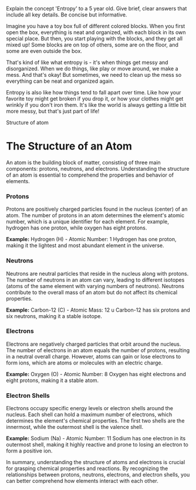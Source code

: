 Explain the concept 'Entropy' to a 5 year old. Give brief, clear answers that include all key details. Be concise but informative.

Imagine you have a toy box full of different colored blocks. When you first open the box, everything is neat and organized, with each block in its own special place. But then, you start playing with the blocks, and they get all mixed up! Some blocks are on top of others, some are on the floor, and some are even outside the box.

That's kind of like what entropy is - it's when things get messy and disorganized. When we do things, like play or move around, we make a mess. And that's okay! But sometimes, we need to clean up the mess so everything can be neat and organized again.

Entropy is also like how things tend to fall apart over time. Like how your favorite toy might get broken if you drop it, or how your clothes might get wrinkly if you don't iron them. It's like the world is always getting a little bit more messy, but that's just part of life!

Structure of atom

**The Structure of an Atom**
=====================================

An atom is the building block of matter, consisting of three main components: protons, neutrons, and electrons. Understanding the structure of an atom is essential to comprehend the properties and behavior of elements.

### Protons

Protons are positively charged particles found in the nucleus (center) of an atom. The number of protons in an atom determines the element's atomic number, which is a unique identifier for each element. For example, hydrogen has one proton, while oxygen has eight protons.

**Example:** Hydrogen (H) - Atomic Number: 1
Hydrogen has one proton, making it the lightest and most abundant element in the universe.

### Neutrons

Neutrons are neutral particles that reside in the nucleus along with protons. The number of neutrons in an atom can vary, leading to different isotopes (atoms of the same element with varying numbers of neutrons). Neutrons contribute to the overall mass of an atom but do not affect its chemical properties.

**Example:** Carbon-12 (C) - Atomic Mass: 12 u
Carbon-12 has six protons and six neutrons, making it a stable isotope.

### Electrons

Electrons are negatively charged particles that orbit around the nucleus. The number of electrons in an atom equals the number of protons, resulting in a neutral overall charge. However, atoms can gain or lose electrons to form ions, which are atoms or molecules with an electric charge.

**Example:** Oxygen (O) - Atomic Number: 8
Oxygen has eight electrons and eight protons, making it a stable atom.

### Electron Shells

Electrons occupy specific energy levels or electron shells around the nucleus. Each shell can hold a maximum number of electrons, which determines the element's chemical properties. The first two shells are the innermost, while the outermost shell is the valence shell.

**Example:** Sodium (Na) - Atomic Number: 11
Sodium has one electron in its outermost shell, making it highly reactive and prone to losing an electron to form a positive ion.

In summary, understanding the structure of atoms and electrons is crucial for grasping chemical properties and reactions. By recognizing the relationships between protons, neutrons, electrons, and electron shells, you can better comprehend how elements interact with each other.

 
